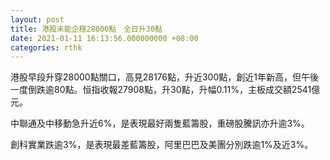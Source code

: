 ```yaml
---
layout: post
title: 港股未能企穩28000點　全日升30點
date: 2021-01-11 16:13:56.000000000 +08:00
categories: rthk
---
```


港股早段升穿28000點關口，高見28176點，升近300點，創近1年新高，但午後一度倒跌逾80點。恒指收報27908點，升30點，升幅0.11%，主板成交額2541億元。

中聯通及中移動急升近6%，是表現最好兩隻藍籌股，重磅股騰訊亦升逾3%。

創科實業跌逾3%，是表現最差藍籌股，阿里巴巴及美團分別跌逾1%及近3%。
